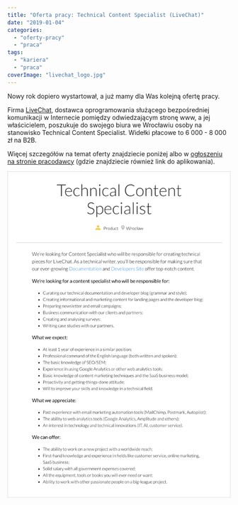 ```yaml
---
title: "Oferta pracy: Technical Content Specialist (LiveChat)"
date: "2019-01-04"
categories:
  - "oferty-pracy"
  - "praca"
tags:
  - "kariera"
  - "praca"
coverImage: "livechat_logo.jpg"
---
```


Nowy rok dopiero wystartował, a już mamy dla Was kolejną ofertę pracy.

Firma [LiveChat](https://www.livechatinc.com/), dostawca oprogramowania służącego bezpośredniej komunikacji w Internecie pomiędzy odwiedzającym stronę www, a jej właścicielem, poszukuje do swojego biura we Wrocławiu osoby na stanowisko Technical Content Specialist. Widełki płacowe to 6 000 - 8 000 zł na B2B.

Więcej szczegółów na temat oferty znajdziecie poniżej albo w [ogłoszeniu na stronie pracodawcy](https://www.livechatinc.com/careers/jobs/technical-content-specialist/) (gdzie znajdziecie również link do aplikowania).

[![](images/tech_content_spec_livechat.png)](http://techwriter.pl/wp-content/uploads/2019/01/tech_content_spec_livechat.png)
